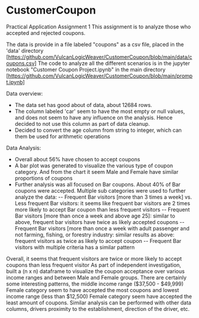 # CustomerCoupon
Practical Application Assignment 1
This assignment is to analyze those who accepted and rejected coupons.

The data is provide in a file labeled "coupons" as a csv file, placed in the 'data' directory [https://github.com/VulcanLogicWeaver/CustomerCoupon/blob/main/data/coupons.csv] The code to analyze all the different scenarios is in the jupyter notebook "Customer Coupon Project.ipynb" in the main directory [https://github.com/VulcanLogicWeaver/CustomerCoupon/blob/main/prompt.ipynb]

Data overview:
- The data set has good about of data, about 12684 rows.
- The column labeled 'car' seem to have the most empty or null values, and does not seem to have any influence on the analysis. Hence decided to not use this column as part of data cleanup.
- Decided to convert the age column from string to integer, which can them be used for arithmetic operations

Data Analysis:
- Overall about 56% have chosen to accept coupons
- A bar plot was generated to visualize the various type of coupon category. And from the chart it seem Male and Female have similar proportions of coupons
- Further analysis was all focused on Bar coupons. About 40% of Bar coupons were accepted. Multiple sub categories were used to further analyze the data:
--  Frequent Bar visitors [more than 3 times a week] vs. Less frequent Bar visitors: it seems like frequent bar visitors are 2 times more likely to accept Bar coupon than less frequent visitors
--  Frequent Bar visitors [more than once a week and above age 25]: similar to above, frequent bar visitors have twice as likely accepted coupons
--  Frequent Bar visitors [more than once a week with adult passenger and not farming, fishing, or forestry industry: similar results as above: frequent visitors as twice as likely to accept coupon
--  Frequent Bar visitors with multiple criteria has a similar pattern

Overall, it seems that frequent visitors are twice or more likely to accept coupons than less frequent visitor As part of independent investigation, built a (n x n) dataframe to visualize the coupon acceptance over various income ranges and between Male and Female groups. There are certainly some interesting patterns, the middle income range ($37,500 - $49,999) Female category seem to have accepted the most coupons and lowest income range (less than $12,500) Female category seem have accepted the least amount of coupons.
Similar analysis can be performed with other data columns, drivers proximity to the establishment, direction of the driver, etc.
